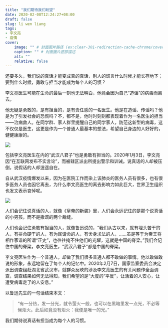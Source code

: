 ```yaml
---
title: "我们期待我们盼望"
date: 2020-02-08T12:24:27+08:00
draft: false
slug: li wen liang
tags:
- 李文亮
- 疫情
cover:
    image: "" # 封面圖片路径 (ex:clear-301-redirection-cache-chrome/cover.jpg)
    caption: "" # 封面圖片底部描述
    alt: ""
    relative: false
---
```

还要多久，我们说的真话才能变成真的真话，别人的谎言什么时候才能长存地下；要到什么时候，勇敢与担当才能成为每个人的习惯？

李文亮医生可能在生命的最后一刻也无法明白，他竟会因为自己“造谣”的病毒而离去。

他无疑是勇敢的，是有担当的，是有责任感的一名医生。他是在造谣、传谣吗？他是为了引发社会的恐慌吗？不，都不是，他时时刻刻都表现着作为一名医生的担当——治病救人。在同学群、家人群里提醒自己的同学家人，防范这新型的病毒，这不仅仅是医生，这更是作为一个普通人最基本的想法，希望自己身边的人好好的，健健康康的。

![](https://rmt.ladydaily.com/fetch/lucy/storage/2020020801483222.jpg?w=1280)


包括李文亮医生在内的“武汉八君子”也是勇敢有担当的。2020年1月3日，李文亮因“在互联网发布不实言论”，而被辖区派出所提出警示和训诫。说真话的人却被压倒，说假话的人却逍遥自在。

自从武汉疫情爆发以来，因为在医院工作而染上该肺炎的医务人员有很多，也有很多医务人员也因它离去，为什么李文亮医生的离去影响力如此巨大，世界卫生组织也发文表示哀悼呢。

![](https://rmt.ladydaily.com/fetch/lucy/storage/2020020802121898.jpg?w=1280)

人们会记住说真话的人，就像《皇帝的新装》里，人们会永远记住的是那个说真话的小男孩，而不是撒谎的两个裁缝。

人们也会记住勇敢有担当的人，就像鲁迅说的，“我们从古以来，就有埋头苦干的人，有拼命硬干的人，有为民请命的人，有舍身求法的人，……虽是等于为帝王将相作家谱的所谓“正史”，也往往掩不住他们的光耀，这就是中国的脊梁。”我们会记住中国的脊梁，李文亮医生，“武汉八君子”都是中国的脊梁。

李文亮医生作为一个普通人，却做了我们很多普通人都不敢做的事情。他以敢做敢说的形象，永远地留在了每个人的记忆中。2020年2月7日，国家监察委员会决定派出调查组赴湖北省武汉市，就群众反映的涉及李文亮医生的有关问题作全面调查，调查结果如何无法得知，我们希望的是“大度的“平反”，让活着的人安心，让遭受病毒走了的人安息。”

以鲁迅先生的一句话结束本文：

>“有一分热，发一分光，就令萤火一般，也可以在黑暗里发一点光，不必等候炬火。此后如竟没有炬火：我便是唯一的光。”

我们期待说真话有担当成为每个人的习惯。
